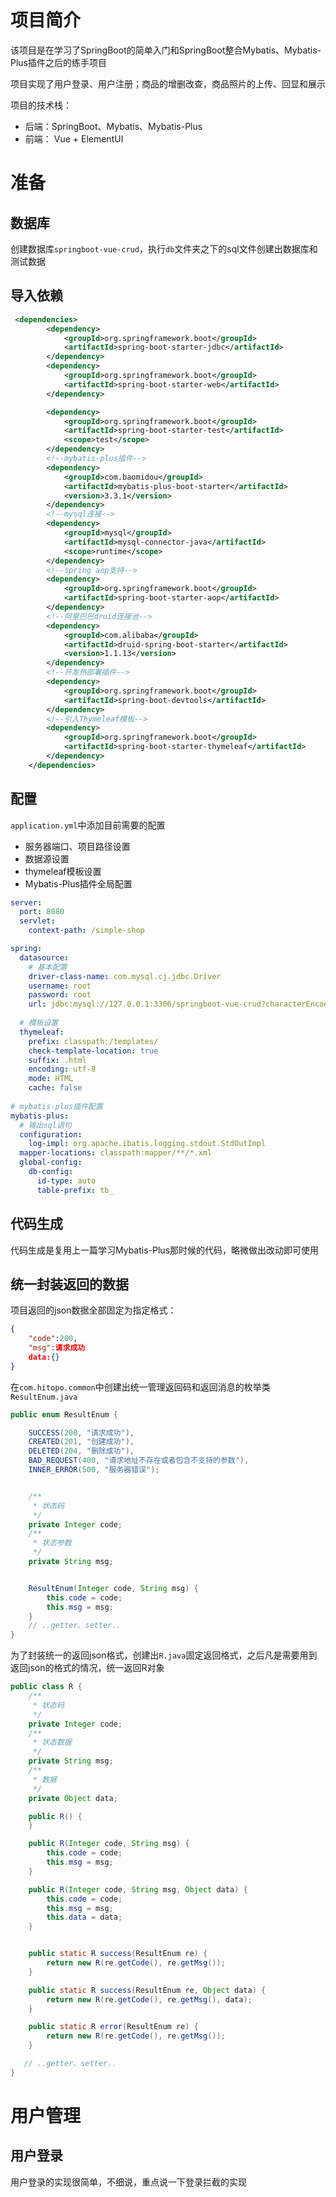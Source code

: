 # 项目简介

该项目是在学习了SpringBoot的简单入门和SpringBoot整合Mybatis、Mybatis-Plus插件之后的练手项目

项目实现了用户登录、用户注册；商品的增删改查，商品照片的上传、回显和展示

项目的技术栈：

* 后端：SpringBoot、Mybatis、Mybatis-Plus
* 前端： Vue + ElementUI



# 准备

## 数据库

创建数据库`springboot-vue-crud`，执行`db`文件夹之下的sql文件创建出数据库和测试数据



##  导入依赖

```xml
 <dependencies>
        <dependency>
            <groupId>org.springframework.boot</groupId>
            <artifactId>spring-boot-starter-jdbc</artifactId>
        </dependency>
        <dependency>
            <groupId>org.springframework.boot</groupId>
            <artifactId>spring-boot-starter-web</artifactId>
        </dependency>

        <dependency>
            <groupId>org.springframework.boot</groupId>
            <artifactId>spring-boot-starter-test</artifactId>
            <scope>test</scope>
        </dependency>
        <!--mybatis-plus插件-->
        <dependency>
            <groupId>com.baomidou</groupId>
            <artifactId>mybatis-plus-boot-starter</artifactId>
            <version>3.3.1</version>
        </dependency>
        <!--mysql连接-->
        <dependency>
            <groupId>mysql</groupId>
            <artifactId>mysql-connector-java</artifactId>
            <scope>runtime</scope>
        </dependency>
        <!--spring aop支持-->
        <dependency>
            <groupId>org.springframework.boot</groupId>
            <artifactId>spring-boot-starter-aop</artifactId>
        </dependency>
        <!--阿里巴巴druid连接池-->
        <dependency>
            <groupId>com.alibaba</groupId>
            <artifactId>druid-spring-boot-starter</artifactId>
            <version>1.1.13</version>
        </dependency>
        <!--开发热部署插件-->
        <dependency>
            <groupId>org.springframework.boot</groupId>
            <artifactId>spring-boot-devtools</artifactId>
        </dependency>
        <!--引入Thymeleaf模板-->
        <dependency>
            <groupId>org.springframework.boot</groupId>
            <artifactId>spring-boot-starter-thymeleaf</artifactId>
        </dependency>
    </dependencies>
```



## 配置

`application.yml`中添加目前需要的配置

- 服务器端口、项目路径设置
- 数据源设置
- thymeleaf模板设置
- Mybatis-Plus插件全局配置

```yaml
server:
  port: 8080
  servlet:
    context-path: /simple-shop

spring:
  datasource:
    # 基本配置
    driver-class-name: com.mysql.cj.jdbc.Driver
    username: root
    password: root
    url: jdbc:mysql://127.0.0.1:3306/springboot-vue-crud?characterEncoding=utf8&useUnicode=true
    
  # 模板设置
  thymeleaf:
    prefix: classpath:/templates/
    check-template-location: true
    suffix: .html
    encoding: utf-8
    mode: HTML
    cache: false
    
# mybatis-plus插件配置
mybatis-plus:
  # 输出sql语句
  configuration:
    log-impl: org.apache.ibatis.logging.stdout.StdOutImpl
  mapper-locations: classpath:mapper/**/*.xml
  global-config:
    db-config:
      id-type: auto
      table-prefix: tb_
```



## 代码生成

代码生成是复用上一篇学习Mybatis-Plus那时候的代码，略微做出改动即可使用



## 统一封装返回的数据

项目返回的json数据全部固定为指定格式：

```json
{
    "code":200,
    "msg":请求成功
    data:{}
}
```

在`com.hitopo.common`中创建出统一管理返回码和返回消息的枚举类`ResultEnum.java`

```java
public enum ResultEnum {

    SUCCESS(200, "请求成功"),
    CREATED(201, "创建成功"),
    DELETED(204, "删除成功"),
    BAD_REQUEST(400, "请求地址不存在或者包含不支持的参数"),
    INNER_ERROR(500, "服务器错误");


    /**
     * 状态码
     */
    private Integer code;
    /**
     * 状态参数
     */
    private String msg;


    ResultEnum(Integer code, String msg) {
        this.code = code;
        this.msg = msg;
    }
	// ..getter、setter..
}
```

为了封装统一的返回json格式，创建出`R.java`固定返回格式，之后凡是需要用到返回json的格式的情况，统一返回R对象

```java
public class R {
    /**
     * 状态码
     */
    private Integer code;
    /**
     * 状态数据
     */
    private String msg;
    /**
     * 数据
     */
    private Object data;

    public R() {
    }

    public R(Integer code, String msg) {
        this.code = code;
        this.msg = msg;
    }

    public R(Integer code, String msg, Object data) {
        this.code = code;
        this.msg = msg;
        this.data = data;
    }


    public static R success(ResultEnum re) {
        return new R(re.getCode(), re.getMsg());
    }

    public static R success(ResultEnum re, Object data) {
        return new R(re.getCode(), re.getMsg(), data);
    }

    public static R error(ResultEnum re) {
        return new R(re.getCode(), re.getMsg());
    }

   // ..getter、setter..
}
```



# 用户管理

## 用户登录

用户登录的实现很简单，不细说，重点说一下登录拦截的实现








